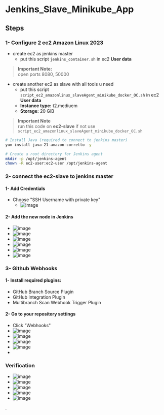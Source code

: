 # Jenkins_Slave_Minikube_App

## Steps

### 1- Configure 2 ec2 Amazon Linux 2023
- create ec2 as jenkins master  
  - put this script `jenkins_container.sh` in ec2 **User data**
> **Important Note:**  
> open ports 8080, 50000

- create another ec2 as slave with all tools u need  
  - put this script `script_ec2_amazonlinux_slaveAgent_minikube_docker_OC.sh` in ec2 **User data**
  - **Instance type:** t2.mediuem
  - **Storage:** 20 GiB
> **Important Note**  
> run this code on **ec2-slave** if not use `script_ec2_amazonlinux_slaveAgent_minikube_docker_OC.sh`
```bash
# Install Java (required to connect to jenkins master)
yum install java-21-amazon-corretto -y

# Create a root directory for Jenkins agent
mkdir -p /opt/jenkins-agent
chown -R ec2-user:ec2-user /opt/jenkins-agent
```
### 2- connect the ec2-slave to jenkins master
#### 1- Add Credentials
  - Choose "SSH Username with private key"
    - ![image](https://github.com/user-attachments/assets/d7902d05-efab-4799-8fe5-3b361658c573)

#### 2- Add the new node in Jenkins
  - ![image](https://github.com/user-attachments/assets/d71a6ad3-6868-4629-bb27-d609e4cf2565)
  - ![image](https://github.com/user-attachments/assets/6f8b8f0c-a546-411a-8988-807fefef4a88)
  - ![image](https://github.com/user-attachments/assets/7eda5f67-3353-449d-b667-9e08c2cf4f1d)
  - ![image](https://github.com/user-attachments/assets/823ab945-f9e4-405b-8a40-664aec12cfde)
  - ![image](https://github.com/user-attachments/assets/23f841db-5732-4268-950a-360eb77b4f5f)
  - ![image](https://github.com/user-attachments/assets/e4960f75-b226-4540-94bb-12849a5f70ff)

### 3- Github Webhooks
#### 1- Install required plugins:
- GitHub Branch Source Plugin
- GitHub Integration Plugin
- Multibranch Scan Webhook Trigger Plugin

#### 2- Go to your repository settings
 - Click "Webhooks"
 - ![image](https://github.com/user-attachments/assets/a259bb7d-cda7-40bf-938e-a1a408c0eb83)
 - ![image](https://github.com/user-attachments/assets/bb66fe69-2303-456e-a27f-096584e22e06)
 - ![image](https://github.com/user-attachments/assets/fc9d72ca-ec19-4e1d-b695-a30493cb39c9)
 - ![image](https://github.com/user-attachments/assets/c50eaa1c-cc8c-423e-9d5b-dc49caffc9cc)
 - 



### Verification
- ![image](https://github.com/user-attachments/assets/ed068255-f603-47e9-ba8b-6de8820941c4)
- ![image](https://github.com/user-attachments/assets/ade94e9f-21aa-400e-ba3c-de45201e19de)
- ![image](https://github.com/user-attachments/assets/bd289be7-bb47-49f9-bd51-ebe188a66e96)
- ![image](https://github.com/user-attachments/assets/c0c2a989-fbdd-4974-89e3-9e8f4ba4d0a5)
- ![image](https://github.com/user-attachments/assets/f0bcfc03-a35c-4e2e-a599-d5b925dd42f3)

.











